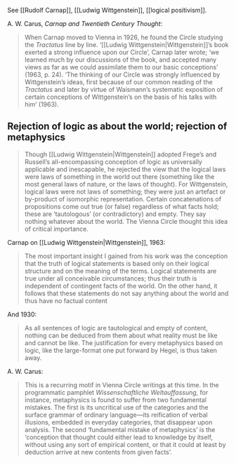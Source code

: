 See [[Rudolf Carnap]], [[Ludwig Wittgenstein]], [[logical positivism]].

A. W. Carus, _Carnap and Twentieth Century Thought_:
> When Carnap moved to Vienna in 1926, he found the Circle studying the *Tractatus* line by line. ‘[[Ludwig Wittgenstein|Wittgenstein]]’s book exerted a strong influence upon our Circle’, Carnap later wrote; ‘we learned much by our discussions of the book, and accepted many views as far as we could assimilate them to our basic conceptions’ (1963, p. 24). ‘The thinking of our Circle was strongly influenced by Wittgenstein’s ideas, first because of our common reading of the *Tractatus* and later by virtue of Waismann’s systematic exposition of certain conceptions of Wittgenstein’s on the basis of his talks with him’ (1963).

## Rejection of logic as about the world; rejection of metaphysics

> Though [[Ludwig Wittgenstein|Wittgenstein]] adopted Frege’s and Russell’s all-encompassing conception of logic as universally applicable and inescapable, he rejected the view that the logical laws were laws of something in the world out there (something like the most general laws of nature, or the laws of thought). For Wittgenstein, logical laws were not laws of something; they were just an artefact or by-product of isomorphic representation. Certain concatenations of propositions come out true (or false) regardless of what facts hold; these are ‘tautologous’ (or contradictory) and empty. They say nothing whatever about the world. The Vienna Circle thought this idea of critical importance.

Carnap on [[Ludwig Wittgenstein|Wittgenstein]], 1963:
> The most important insight I gained from his work was the conception that the truth of logical statements is based only on their logical structure and on the meaning of the terms. Logical statements are true under all conceivable circumstances; thus their truth is independent of contingent facts of the world. On the other hand, it follows that these statements do not say anything about the world and thus have no factual content

And 1930:
> As all sentences of logic are tautological and empty of content, nothing can be deduced from them about what reality must be like and cannot be like. The justification for every metaphysics based on logic, like the large-format one put forward by Hegel, is thus taken away.

A. W. Carus:
> This is a recurring motif in Vienna Circle writings at this time. In the programmatic pamphlet *Wissenschaftliche Weltauffassung*, for instance, metaphysics is found to suffer from two fundamental mistakes. The first is its uncritical use of the categories and the surface grammar of ordinary language—its reification of verbal illusions, embedded in everyday categories, that disappear upon analysis. The second ‘fundamental mistake of metaphysics’ is the ‘conception that thought could either lead to knowledge by itself, without using any sort of empirical content, or that it could at least by deduction arrive at new contents from given facts’.